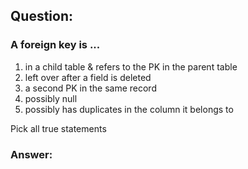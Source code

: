 ## Question:

### A foreign key is ...

1. in a child table & refers to the PK in the parent table
2. left over after a field is deleted
3. a second PK in the same record
4. possibly null
5. possibly has duplicates in the column it belongs to

Pick all true statements

### Answer:
